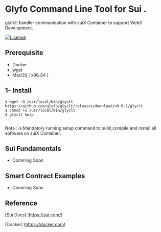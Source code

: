 
# Glyfo Command Line Tool for Sui .

glyfclt handler communication with suiX Container to support Web3 Development.

[![License](https://img.shields.io/badge/License-Apache_2.0-blue.svg)](https://opensource.org/licenses/Apache-2.0)

## Prerequisite 

+ Docker 
+ wget
+ MacOS ( x86_64 )

## 1- Install 

```console
$ wget -O /usr/local/bin/glyclt https://github.com/glyfo/glyclt/releases/download/v0.0.1/glyclt
$ chmod +x /usr/local/bin/glyclt
$ glyclt help
...
```
Nota : is Mandatory running setup command to build,compile and Install all software on suiX Container. 

## Sui Fundamentals

+ Comming Soon 

## Smart Contract Examples 

+ Comming Soon

## Reference

[Sui Docs] (https://sui.com/)


[Docker] (https://docker.com)
